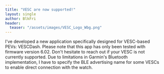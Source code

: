 ```yaml
---
title: "VESC are now supported!"
layout: single
author: BlkFri
header:
  teaser: "/assets/images/VESC_Logo_Wbg.png"
---
```


I've developed a new application specifically designed for VESC-based PEVs: VESCDash. Please note that this app has only been tested with firmware version 6.02. Don't hesitate to reach out if your VESC is not currently supported. Due to limitations in Garmin's Bluetooth implementation, I have to specify the BLE advertising name for some VESCs to enable direct connection with the watch.
